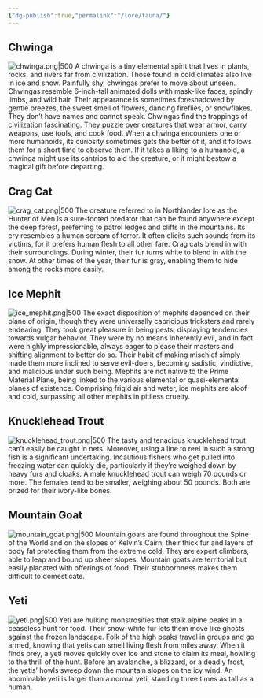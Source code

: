 ```yaml
---
{"dg-publish":true,"permalink":"/lore/fauna/"}
---
```


## Chwinga
![chwinga.png|500](/img/user/_attachments/fauna/chwinga.png)
A chwinga is a tiny elemental spirit that lives in plants, rocks, and rivers far from civilization. Those found in cold climates also live in ice and snow. Painfully shy, chwingas prefer to move about unseen. Chwingas resemble 6-inch-tall animated dolls with mask-like faces, spindly limbs, and wild hair. Their appearance is sometimes foreshadowed by gentle breezes, the sweet smell of flowers, dancing fireflies, or snowflakes. They don’t have names and cannot speak. Chwingas find the trappings of civilization fascinating. They puzzle over creatures that wear armor, carry weapons, use tools, and cook food. When a chwinga encounters one or more humanoids, its curiosity sometimes gets the better of it, and it follows them for a short time to observe them. If it takes a liking to a humanoid, a chwinga might use its cantrips to aid the creature, or it might bestow a magical gift before departing. 

## Crag Cat
![crag_cat.png|500](/img/user/_attachments/fauna/crag_cat.png)
The creature referred to in Northlander lore as the Hunter of Men is a sure-footed predator that can be found anywhere except the deep forest, preferring to patrol ledges and cliffs in the mountains. Its cry resembles a human scream of terror. It often elicits such sounds from its victims, for it prefers human flesh to all other fare. Crag cats blend in with their surroundings. During winter, their fur turns white to blend in with the snow. At other times of the year, their fur is gray, enabling them to hide among the rocks more easily.

## Ice Mephit
![ice_mephit.png|500](/img/user/_attachments/fauna/ice_mephit.png)
The exact disposition of mephits depended on their plane of origin, though they were universally capricious tricksters and rarely endearing. They took great pleasure in being pests, displaying tendencies towards vulgar behavior. They were by no means inherently evil, and in fact were highly impressionable, always eager to please their masters and shifting alignment to better do so. Their habit of making mischief simply made them more inclined to serve evil-doers, becoming sadistic, vindictive, and malicious under such being. Mephits are not native to the Prime Material Plane, being linked to the various elemental or quasi-elemental planes of existence. Comprising frigid air and water, ice mephits are aloof and cold, surpassing all other mephits in pitiless cruelty. 

## Knucklehead Trout
![knucklehead_trout.png|500](/img/user/_attachments/fauna/knucklehead_trout.png)
The tasty and tenacious knucklehead trout can’t easily be caught in nets. Moreover, using a line to reel in such a strong fish is a significant undertaking. Incautious fishers who get pulled into freezing water can quickly die, particularly if they’re weighed down by heavy furs and cloaks. A male knucklehead trout can weigh 70 pounds or more. The females tend to be smaller, weighing about 50 pounds. Both are prized for their ivory-like bones.

## Mountain Goat
![mountain_goat.png|500](/img/user/_attachments/fauna/mountain_goat.png)
Mountain goats are found throughout the Spine of the World and on the slopes of Kelvin’s Cairn, their thick fur and layers of body fat protecting them from the extreme cold. They are expert climbers, able to leap and bound up sheer slopes. Mountain goats are territorial but easily placated with offerings of food. Their stubbornness makes them difficult to domesticate.


## Yeti
![yeti.png|500](/img/user/_attachments/fauna/yeti.png)
Yeti are hulking monstrosities that stalk alpine peaks in a ceaseless hunt for food. Their snow-white fur lets them move like ghosts against the frozen landscape. Folk of the high peaks travel in groups and go armed, knowing that yetis can smell living flesh from miles away. When it finds prey, a yeti moves quickly over ice and stone to claim its meal, howling to the thrill of the hunt. Before an avalanche, a blizzard, or a deadly frost, the yetis’ howls sweep down the mountain slopes on the icy wind. An abominable yeti is larger than a normal yeti, standing three times as tall as a human.
